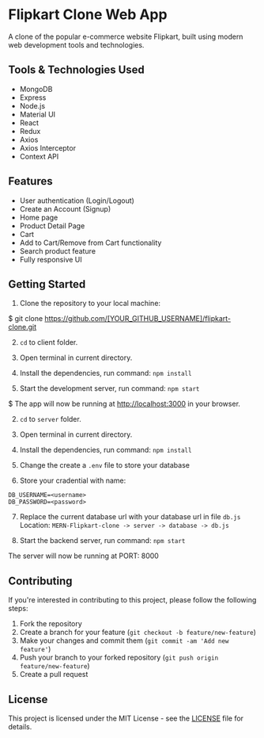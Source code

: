 # Flipkart Clone Web App
A clone of the popular e-commerce website Flipkart, built using modern web development tools and technologies.

## Tools & Technologies Used
- MongoDB
- Express
- Node.js
- Material UI
- React
- Redux
- Axios
- Axios Interceptor
- Context API

## Features
- User authentication (Login/Logout)
- Create an Account (Signup)
- Home page
- Product Detail Page
- Cart
- Add to Cart/Remove from Cart functionality
- Search product feature
- Fully responsive UI

## Getting Started

1. Clone the repository to your local machine:

$ git clone https://github.com/[YOUR_GITHUB_USERNAME]/flipkart-clone.git

2. ```cd``` to client folder.

3. Open terminal in current directory.

4. Install the dependencies, run command:  ``` npm install ```

5. Start the development server, run command:  ``` npm start ```

$ The app will now be running at [http://localhost:3000](http://localhost:3000) in your browser.

2. ```cd``` to `server` folder.

3. Open terminal in current directory.

4. Install the dependencies, run command:  ``` npm install ```

5. Change the create a ```.env``` file to store your database <username> <password>

6. Store your cradential with name: 
```
DB_USERNAME=<username>
DB_PASSWORD=<password>
```
7. Replace the current database url with your database url in file ```db.js```
Location: ```MERN-Flipkart-clone -> server -> database -> db.js```

5. Start the backend server, run command:  ``` npm start ```

The server will now be running at PORT: 8000 

## Contributing

If you're interested in contributing to this project, please follow the following steps:

1. Fork the repository
2. Create a branch for your feature (`git checkout -b feature/new-feature`)
3. Make your changes and commit them (`git commit -am 'Add new feature'`)
4. Push your branch to your forked repository (`git push origin feature/new-feature`)
5. Create a pull request

## License

This project is licensed under the MIT License - see the [LICENSE](LICENSE) file for details.


